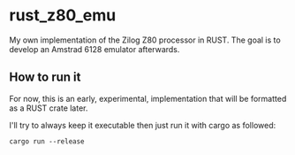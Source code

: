 # rust_z80_emu

My own implementation of the Zilog Z80 processor in RUST. The goal is to develop an Amstrad 6128 emulator afterwards.

## How to run it

For now, this is an early, experimental, implementation that will be formatted as a RUST crate later.

I'll try to always keep it executable then just run it with cargo as followed:

    cargo run --release
